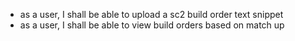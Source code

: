- as a user, I shall be able to upload a sc2 build order text snippet
- as a user, I shall be able to view build orders based on match up
